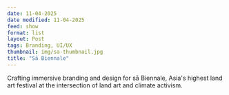 ```yaml
---
date: 11-04-2025
date modified: 11-04-2025
feed: show
format: list
layout: Post
tags: Branding, UI/UX
thumbnail: img/sa-thumbnail.jpg
title: "Sā Biennale"
---
```


Crafting immersive branding and design for sā Biennale, Asia's highest land art festival at the intersection of land art and climate activism.